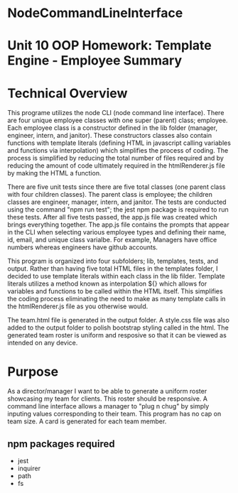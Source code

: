 # NodeCommandLineInterface

# Unit 10 OOP Homework: Template Engine - Employee Summary

# Technical Overview

This programe utilizes the node CLI (node command line interface). There are four unique employee classes with one super (parent) class; employee. Each employee class is a constructor defined in the lib folder (manager, engineer, intern, and janitor). These constructors classes also contain functions with template literals (defining HTML in javascript calling variables and functions via interpolation) which simplifies the process of coding. The process is simplified by reducing the total number of files required and by reducing the amount of code ultimately required in the htmlRenderer.js file by making the HTML a function. 

There are five unit tests since there are five total classes (one parent class with four children classes). The parent class is employee; the children classes are engineer, manager, intern, and janitor. The tests are conducted using the command "npm run test"; the jest npm package is required to run these tests. After all five tests passed, the app.js file was created which brings everything together. The app.js file contains the prompts that appear in the CLI when selecting various employee types and defining their name, id, email, and unique class varialbe. For example, Managers have office numbers whereas engineers have github accounts. 

This program is organized into four subfolders; lib, templates, tests, and output. Rather than having five total HTML files in the templates folder, I decided to use template literals within each class in the lib filder. Template literals utilizes a method known as interpolation ${} which allows for variables and functions to be called within the HTML itself. This simplifies the coding process eliminating the need to make as many template calls in the htmlRenderer.js file as you otherwise would.

The team.html file is generated in the output folder. A style.css file was also added to the output folder to polish bootstrap styling called in the html. The generated team roster is uniform and resposive so that it can be viewed as intended on any device. 

# Purpose

As a director/manager I want to be able to generate a uniform roster showcasing my team for clients. This roster should be responsive. A command line interface allows a manager to "plug n chug" by simply inputing values corresponding to their team. This program has no cap on team size. A card is generated for each team member. 


## npm packages required
- jest
- inquirer
- path
- fs 